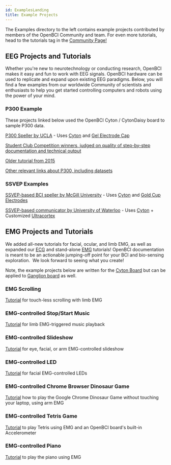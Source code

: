 ```yaml
---
id: ExamplesLanding
title: Example Projects
---
```


The Examples directory to the left contains example projects contributed by members of the OpenBCI Community and team. For even more tutorials, head to the tutorials tag in the [Community Page!](https://openbci.com/community)

## EEG Projects and Tutorials

Whether you're new to neurotechnology or conducting research, OpenBCI makes it easy and fun to work with EEG signals. OpenBCI hardware can be used to replicate and expand upon existing EEG paradigms. Below, you will find a few examples from our worldwide Community of scientists and enthusiasts to help you get started controlling computers and robots using the power of your mind.

### P300 Example

These projects linked below used the OpenBCI Cyton / CytonDaisy board to sample P300 data.

[P300 Speller by UCLA](https://github.com/DarrenVawter/P300_BCI/) - Uses [Cyton](https://shop.openbci.com/products/cyton-biosensing-board-8-channel) and [Gel Electrode Cap](https://shop.openbci.com/products/openbci-eeg-electrocap)

[Student Club Competition winners, judged on quality of step-by-step documentation and technical output](https://openbci.com/community/2022-neurotechx-student-club-competition-winners/)

[Older tutorial from 2015](https://blog.jfrey.info/2015/02/04/openbci-p300-coadapt/)

[Other relevant links about P300, including datasets](https://openbci.com/community/publicly-available-eeg-datasets/)

### SSVEP Examples

[SSVEP-based BCI speller by McGill University](https://github.com/NTX-McGill/NeuroTechX-McGill-2021) - Uses [Cyton](https://shop.openbci.com/products/cyton-biosensing-board-8-channel) and [Gold Cup Electrodes](https://shop.openbci.com/products/openbci-gold-cup-electrodes)

[SSVEP-based communicator by University of Waterloo](https://github.com/WATOLINK/mind-speech-interface-ssvep) - Uses [Cyton](https://shop.openbci.com/products/cyton-biosensing-board-8-channel) + Customized [Ultracortex](https://shop.openbci.com/products/ultracortex-mark-iv)

## EMG Projects and Tutorials

We added all-new tutorials for facial, ocular, and limb EMG, as well as expanded our [ECG](GettingStarted/Biosensing-Setups/03-ECG-Setup.md) and stand-alone [EMG](GettingStarted/Biosensing-Setups/02-EMG-Setup.md) tutorials! OpenBCI documentation is meant to be an actionable jumping-off point for your BCI and bio-sensing exploration.  We look forward to seeing what you create!

Note, the example projects below are written for the [Cyton Board](https://shop.openbci.com/collections/frontpage/products/cyton-biosensing-board-8-channel) but can be applied to [Ganglion board](https://shop.openbci.com/collections/frontpage/products/ganglion-board) as well.

### EMG Scrolling

[Tutorial](Examples/EMGProjects/01-EMG_Scrolling.md) for touch-less scrolling with limb EMG

### EMG-controlled Stop/Start Music

[Tutorial](Examples/EMGProjects/02-EMG_Controlled_Music.md) for limb EMG-triggered music playback

### EMG-controlled Slideshow

[Tutorial](Examples/EMGProjects/03-EMG_Controlled_Slideshow.md) for eye, facial, or arm EMG-controlled slideshow

### EMG-controlled LED

[Tutorial](Examples/EMGProjects/04-EMG_LED.md) for facial EMG-controlled LEDs

### EMG-controlled Chrome Browser Dinosaur Game

[Tutorial](Examples/EMGProjects/05-EMG_Chrome_Dino_Game.md) how to play the Google Chrome Dinosaur Game without touching your laptop, using arm EMG

### EMG-controlled Tetris Game

[Tutorial](Examples/EMGProjects/Tetris_Tutorial.md) to play Tetris using EMG and an OpenBCI board's built-in Accelerometer

### EMG-controlled Piano

[Tutorial](Examples/EMGProjects/EMG_Controlled_Piano.md) to play the piano using EMG
